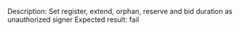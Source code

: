 Description: Set register, extend, orphan, reserve and bid duration as unauthorized signer
Expected result: fail